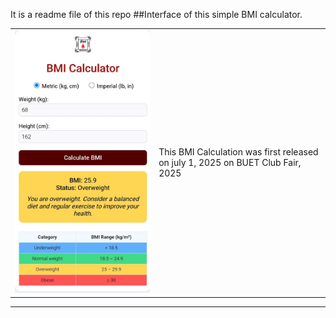 It is a readme file of this repo
##Interface of this simple BMI calculator.

| | |
|---|---|
| ![BMI Calculator](https://github.com/md-muqtadir-fuad/BMI-Calculator/blob/e539b55ee3b40417ccb70aeae6a2c721b22012c3/bmi.jpg?raw=true) | This BMI Calculation was first released on july 1, 2025 on BUET Club Fair, 2025 |

---



